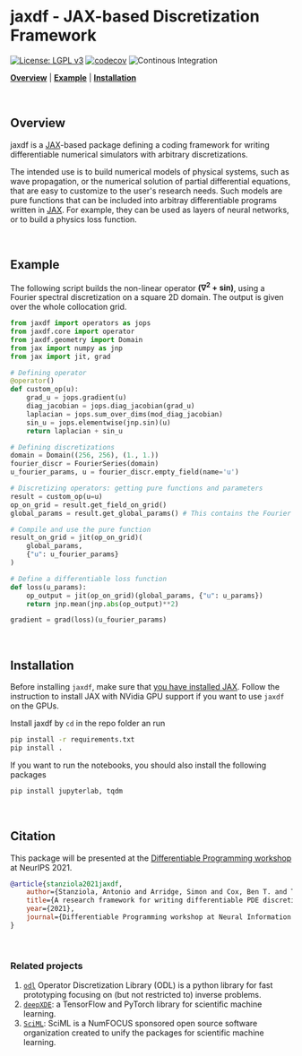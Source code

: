 # jaxdf - JAX-based Discretization Framework

[![License: LGPL v3](https://img.shields.io/badge/License-LGPL%20v3-blue.svg)](https://www.gnu.org/licenses/lgpl-3.0)
[![codecov](https://codecov.io/gh/astanziola/jaxdf/branch/main/graph/badge.svg?token=6J03OMVJS1)](https://codecov.io/gh/ucl-bug/jaxdf)
![Continous Integration](https://github.com/ucl-bug/jaxdf/actions/workflows/ci-build.yml/badge.svg)

[**Overview**](#overview)
| [**Example**](#example)
| [**Installation**](#installation)

<br/>

## Overview

jaxdf is a [JAX](https://jax.readthedocs.io/en/stable/)-based package defining a coding framework for writing differentiable numerical simulators with arbitrary discretizations. 

The intended use is to build numerical models of physical systems, such as wave propagation, or the numerical solution of partial differential equations, that are easy to customize to the user's research needs. Such models are pure functions that can be included into arbitray differentiable programs written in [JAX](https://jax.readthedocs.io/en/stable/). For example, they can be used as layers of neural networks, or to build a physics loss function.

<br/>

## Example

The following script builds the non-linear operator **(∇<sup>2</sup> + sin)**, using a Fourier spectral discretization on a square 2D domain. The output is given over the whole collocation grid.


```python
from jaxdf import operators as jops
from jaxdf.core import operator
from jaxdf.geometry import Domain
from jax import numpy as jnp
from jax import jit, grad

# Defining operator
@operator()
def custom_op(u):
    grad_u = jops.gradient(u)
    diag_jacobian = jops.diag_jacobian(grad_u)
    laplacian = jops.sum_over_dims(mod_diag_jacobian)
    sin_u = jops.elementwise(jnp.sin)(u)
    return laplacian + sin_u

# Defining discretizations
domain = Domain((256, 256), (1., 1.))
fourier_discr = FourierSeries(domain)
u_fourier_params, u = fourier_discr.empty_field(name='u')

# Discretizing operators: getting pure functions and parameters
result = custom_op(u=u)
op_on_grid = result.get_field_on_grid()
global_params = result.get_global_params() # This contains the Fourier filters

# Compile and use the pure function
result_on_grid = jit(op_on_grid)(
    global_params,
    {"u": u_fourier_params}
)

# Define a differentiable loss function
def loss(u_params):
    op_output = jit(op_on_grid)(global_params, {"u": u_params})
    return jnp.mean(jnp.abs(op_output)**2)

gradient = grad(loss)(u_fourier_params)
```

<br/>

## Installation

Before installing `jaxdf`, make sure that [you have installed JAX](https://github.com/google/jax#installation). Follow the instruction to install JAX with NVidia GPU support if you want to use `jaxdf` on the GPUs. 

Install jaxdf by `cd` in the repo folder an run
```bash
pip install -r requirements.txt
pip install .
```

If you want to run the notebooks, you should also install the following packages
```bash
pip install jupyterlab, tqdm
```

<br/>

## Citation

This package will be presented at the [Differentiable Programming workshop](https://diffprogramming.mit.edu/) at NeurIPS 2021.

```bibtex
@article{stanziola2021jaxdf,
    author={Stanziola, Antonio and Arridge, Simon and Cox, Ben T. and Treeby, Bradley E.},
    title={A research framework for writing differentiable PDE discretizations in JAX},
    year={2021},
    journal={Differentiable Programming workshop at Neural Information Processing Systems 2021}
}
```

<br/>

### Related projects

1. [`odl`](https://github.com/odlgroup/odl) Operator Discretization Library (ODL) is a python library for fast prototyping focusing on (but not restricted to) inverse problems.
3. [`deepXDE`](https://deepxde.readthedocs.io/en/latest/): a TensorFlow and PyTorch library for scientific machine learning.
4. [`SciML`](https://sciml.ai/): SciML is a NumFOCUS sponsored open source software organization created to unify the packages for scientific machine learning. 